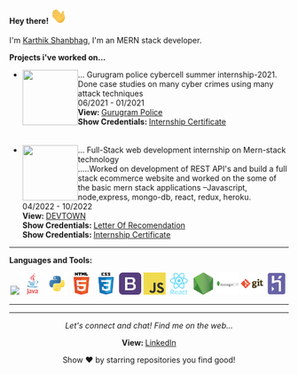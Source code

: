<h4> Hey there! <img src="https://raw.githubusercontent.com/PriyaBihani/PriyaBihani/main/wave.gif" width="30px"></h4>

I'm [Karthik Shanbhag](https://karthikshanbhag.github.io/MY-PORFOLIO/), I'm an MERN stack developer.

**Projects i've worked on...**

- <div>
    <img width="100" height="100" align='left' src="https://encrypted-tbn0.gstatic.com/images?q=tbn:ANd9GcR5kgNpiXLjUhGi69xTOHrxKUdQyGBDPKBXn4twR5pP7A&s" >
    ... Gurugram police cybercell summer internship-2021.
       <br/> Done case studies on many cyber crimes using many attack techniques<br/>
       06/2021 - 01/2021
    <br />
    <strong>View: </strong> <a href="https://gurgaon.haryanapolice.gov.in/cyber-crime" >Gurugram Police</a> 
    <br />
    <strong>Show Credentials: </strong> <a href="https://drive.google.com/file/d/1xAZiRMBvILSGl2erlXJj7rJdNl0DmTUl/view?usp=share_link" >Internship Certificate</a>
    <br/>
    <br /> 
  </div>
  
   <br /> 
 - <div>
    <img width="100" height="100" align='left' src="https://global-uploads.webflow.com/6077f96cf4fa19216396daaf/61a1bee63c6e040a0dd33805_LOGO.svg" >
    ... Full-Stack web development internship on Mern-stack technology<br/>
    .....Worked on development of REST API's and build a full stack ecommerce website and worked on the some of the basic mern stack applications –Javascript,              node,express, mongo-db, react, redux, heroku.
    <br />
    04/2022 - 10/2022
    <br />
    <strong>View: </strong> <a href="https://www.devtown.in/" >DEVTOWN</a> 
    <br /> 
           <strong>Show Credentials: </strong> <a href="https://drive.google.com/file/d/13izgspYcQyItrRMcxNkJ1suoPew34pUt/view?usp=share_link" >Letter Of Recomendation</a> 
    <br /> 
           <strong>Show Credentials: </strong> <a href="https://drive.google.com/file/d/13XxaZFd32dTsFDzTQbKJfHpoKBMm1zPV/view?usp=share_link" >Internship Certificate</a> 
    <br /> 
  </div>



  ***

**Languages and Tools:**

<p align="center">

  <div align="center">
  
 <code><img height="40" src="https://banner2.cleanpng.com/20180426/gtw/kisspng-computer-icons-computer-terminal-command-5ae16a502f3540.7455852615247222561934.jpg"></code> <code><img height="40" src="https://raw.githubusercontent.com/devicons/devicon/master/icons/java/java-original-wordmark.svg"></code> <code><img height="40" src="https://raw.githubusercontent.com/github/explore/80688e429a7d4ef2fca1e82350fe8e3517d3494d/topics/python/python.png"></code> <code><img height="40" src="https://raw.githubusercontent.com/github/explore/80688e429a7d4ef2fca1e82350fe8e3517d3494d/topics/html/html.png"></code> <code><img height="40" src="https://raw.githubusercontent.com/github/explore/80688e429a7d4ef2fca1e82350fe8e3517d3494d/topics/css/css.png"></code> <code><img height="40" src="https://raw.githubusercontent.com/github/explore/80688e429a7d4ef2fca1e82350fe8e3517d3494d/topics/bootstrap/bootstrap.png"></code> <code><img height="40" src="https://raw.githubusercontent.com/github/explore/80688e429a7d4ef2fca1e82350fe8e3517d3494d/topics/javascript/javascript.png"></code> <code><img height="40" src="https://raw.githubusercontent.com/devicons/devicon/master/icons/react/react-original-wordmark.svg"></code> <code><img height="40" src="https://raw.githubusercontent.com/github/explore/80688e429a7d4ef2fca1e82350fe8e3517d3494d/topics/nodejs/nodejs.png"></code> <code><img height="40" src="https://raw.githubusercontent.com/github/explore/80688e429a7d4ef2fca1e82350fe8e3517d3494d/topics/mongodb/mongodb.png"></code> <code><img height="40" src="https://raw.githubusercontent.com/github/explore/80688e429a7d4ef2fca1e82350fe8e3517d3494d/topics/git/git.png"></code> <code><img height="40" src="https://raw.githubusercontent.com/devicons/devicon/master/icons/heroku/heroku-plain.svg"></code> 

  </div>
  </p>

---

<!-- **Github Stats:**

<p align="center">
    <img src="https://github-readme-stats.vercel.app/api/top-langs/?username=kartik18g&count_private=true&theme=dracula&hide=EJS,Python">
    &nbsp;&nbsp;&nbsp;&nbsp;
  <img src="https://github-readme-stats.vercel.app/api?username=kartik18g&hide=stars&show_icons=true&theme=dracula&line_height=32">
</p>
-->
---

<p align="center">
  <i>Let's connect and chat! Find me on the web...</i>
  
  <div align="center">
  
 <strong>View: </strong> <a href="https://www.linkedin.com/in/karthik-shanbhag-9339631bb/" >LinkedIn</a>  
 
</div>
  <p align="center">
    Show ❤️ by starring repositories you find good! 
  </p>
</p>
 

<div align="right">
